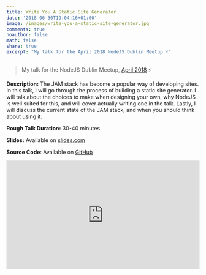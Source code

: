 ```yaml
---
title: Write You A Static Site Generator
date: '2018-06-30T19:04:16+01:00'
image: /images/write-you-a-static-site-generator.jpg
comments: true
noauthor: false
math: false
share: true
excerpt: "My talk for the April 2018 NodeJS Dublin Meetup ⚡️"
---
```

> My talk for the NodeJS Dublin Meetup, [April 2018](https://www.meetup.com/Dublin-Node-js-Meetup/events/249736007/) ⚡️

**Description:** The JAM stack has become a popular way of developing sites.
In this talk, I will go through the process of building a static site generator.
I will talk about the choices to make when designing your own, why NodeJS is well suited for this, and will cover actually writing one in the talk.
Lastly, I will discuss the current state of the JAM stack, and when you should think about using it.

**Rough Talk Duration:** 30-40 minutes

**Slides:** Available on [slides.com](https://slides.com/adamkelly-2/deck/#/)

**Source Code**: Available on [GitHub](https://github.com/adamisntdead/node-static-site)

<style>.embed-container { position: relative; padding-bottom: 56.25%; height: 0; overflow: hidden; max-width: 100%; } .embed-container iframe, .embed-container object, .embed-container embed { position: absolute; top: 0; left: 0; width: 100%; height: 100%; }</style><div class='embed-container'><iframe src='https://www.youtube.com/embed/aCbqj7FxCwY' frameborder='0' allowfullscreen></iframe></div>
